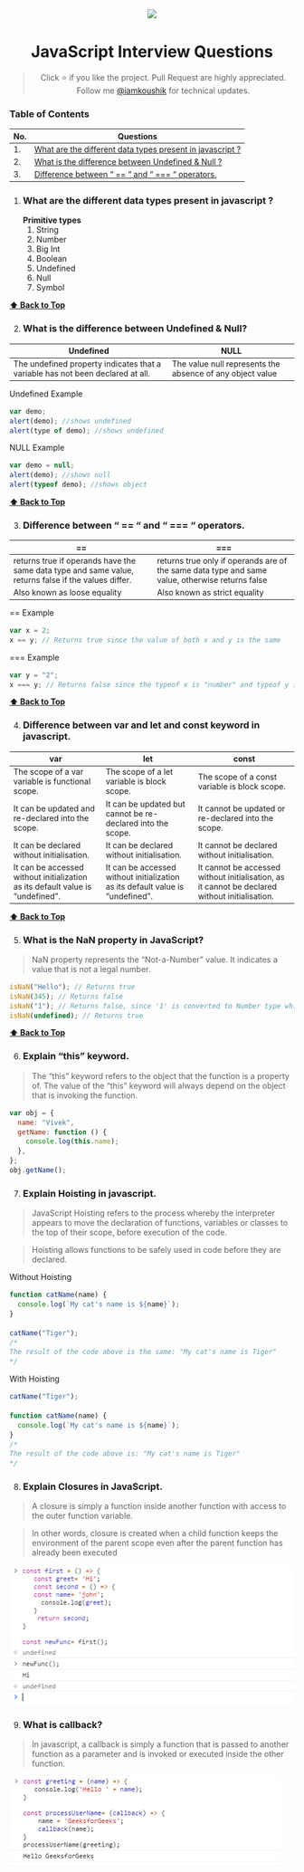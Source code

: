 <div align="center">
  <img height="60" src="https://img.icons8.com/color/344/javascript.png">
  <h1>JavaScript Interview Questions</h1>

> Click :star: if you like the project. Pull Request are highly appreciated. Follow me [@iamkoushik](https://twitter.com/iamkoushik1999) for technical updates.

</div>

### Table of Contents

| No. | Questions                                                                                                               |
| --- | ----------------------------------------------------------------------------------------------------------------------- |
| 1.  | [What are the different data types present in javascript ?](#what-are-the-different-data-types-present-in-javascript-?) |
| 2.  | [What is the difference between Undefined & Null ?](#what-is-the-difference-between-Undefined-&-Null-?)                 |
| 3.  | [Difference between “ == “ and “ === “ operators.](#difference-between-“==“-and-“===“-operators.)                       |

1. ### What are the different data types present in javascript ?
   **Primitive types**
   1. String
   2. Number
   3. Big Int
   4. Boolean
   5. Undefined
   6. Null
   7. Symbol

**[⬆ Back to Top](#table-of-contents)**

2. ### What is the difference between Undefined & Null?

| Undefined                                                                      | NULL                                                      |
| ------------------------------------------------------------------------------ | --------------------------------------------------------- |
| The undefined property indicates that a variable has not been declared at all. | The value null represents the absence of any object value |

Undefined Example

```javascript
var demo;
alert(demo); //shows undefined
alert(type of demo); //shows undefined
```

NULL Example

```javascript
var demo = null;
alert(demo); //shows null
alert(typeof demo); //shows object
```

**[⬆ Back to Top](#table-of-contents)**

3. ### Difference between “ == “ and “ === “ operators.

| ==                                                                                                   | ===                                                                                             |
| ---------------------------------------------------------------------------------------------------- | ----------------------------------------------------------------------------------------------- |
| returns true if operands have the same data type and same value, returns false if the values differ. | returns true only if operands are of the same data type and same value, otherwise returns false |
| Also known as loose equality                                                                         | Also known as strict equality                                                                   |

== Example

```javascript
var x = 2;
x == y; // Returns true since the value of both x and y is the same
```

=== Example

```javascript
var y = "2";
x === y; // Returns false since the typeof x is "number" and typeof y is "string"
```

**[⬆ Back to Top](#table-of-contents)**

4. ### Difference between var and let and const keyword in javascript.

| var                                                                            | let                                                                            | const                                                                                          |
| ------------------------------------------------------------------------------ | ------------------------------------------------------------------------------ | ---------------------------------------------------------------------------------------------- |
| The scope of a var variable is functional scope.                               | The scope of a let variable is block scope.                                    | The scope of a const variable is block scope.                                                  |
| It can be updated and re-declared into the scope.                              | It can be updated but cannot be re-declared into the scope.                    | It cannot be updated or re-declared into the scope.                                            |
| It can be declared without initialisation.                                     | It can be declared without initialisation.                                     | It cannot be declared without initialisation.                                                  |
| It can be accessed without initialization as its default value is “undefined”. | It can be accessed without initialization as its default value is “undefined”. | It cannot be accessed without initialisation, as it cannot be declared without initialisation. |

**[⬆ Back to Top](#table-of-contents)**

5. ### What is the NaN property in JavaScript?

> NaN property represents the “Not-a-Number” value. It indicates a value that is not a legal number.

```javascript
isNaN("Hello"); // Returns true
isNaN(345); // Returns false
isNaN("1"); // Returns false, since '1' is converted to Number type which results in 0 ( a number)
isNaN(undefined); // Returns true
```

**[⬆ Back to Top](#table-of-contents)**

6. ### Explain “this” keyword.

> The “this” keyword refers to the object that the function is a property of. The value of the “this” keyword will always depend on the object that is invoking the function.

```javascript
var obj = {
  name: "Vivek",
  getName: function () {
    console.log(this.name);
  },
};
obj.getName();
```

7. ### Explain Hoisting in javascript.

> JavaScript Hoisting refers to the process whereby the interpreter appears to move the declaration of functions, variables or classes to the top of their scope, before execution of the code.

> Hoisting allows functions to be safely used in code before they are declared.

Without Hoisting

```javascript
function catName(name) {
  console.log(`My cat's name is ${name}`);
}

catName("Tiger");
/*
The result of the code above is the same: "My cat's name is Tiger"
*/
```

With Hoisting

```javascript
catName("Tiger");

function catName(name) {
  console.log(`My cat's name is ${name}`);
}
/*
The result of the code above is: "My cat's name is Tiger"
*/
```

8. ### Explain Closures in JavaScript.

> A closure is simply a function inside another function with access to the outer function variable.

> In other words, closure is created when a child function keeps the environment of the parent scope even after the parent function has already been executed

<img src = "images/closures.png" alt = "closures image" >

9. ### What is callback?

> In javascript, a callback is simply a function that is passed to another function as a parameter and is invoked or executed inside the other function.

<img src = "images/callback.png" alt = "callback image" >
